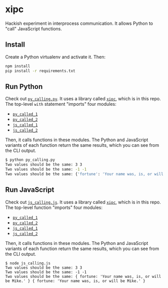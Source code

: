 # xipc

Hackish experiment in interprocess communication.  It allows Python to "call" JavaScript functions.

## Install

Create a Python virtualenv and activate it. Then:

```bash
npm install
pip install -r requirements.txt
```

## Run Python

Check out [`py_calling.py`](./py_calling.py). It uses a library called [`xipc`](./xipc.py), which is in this repo. The top-level `with` statement "imports" four modules:

- [`py_called_1`](./py_called_1.py)
- [`py_called_2`](./py_called_2.py)
- [`js_called_1`](./js_called_1.js)
- [`js_called_2`](./js_called_2.js)

Then, it calls functions in these modules. The Python and JavaScript variants of each function return the same results, which you can see from the CLI output.

```bash
$ python py_calling.py
Two values should be the same: 3 3
Two values should be the same: -1 -1
Two values should be the same: {'fortune': 'Your name was, is, or will be Mike.'} {'fortune': 'Your name was, is, or will be Mike.'}
```

## Run JavaScript

Check out [`js_calling.js`](./js_calling.js). It uses a library called [`xipc`](./xipc.js), which is in this repo. The top-level function "imports" four modules:

- [`py_called_1`](./py_called_1.py)
- [`py_called_2`](./py_called_2.py)
- [`js_called_1`](./js_called_1.js)
- [`js_called_2`](./js_called_2.js)

Then, it calls functions in these modules. The Python and JavaScript variants of each function return the same results, which you can see from the CLI output.

```
$ node js_calling.js
Two values should be the same: 3 3
Two values should be the same: -1 -1
Two values should be the same: { fortune: 'Your name was, is, or will be Mike.' } { fortune: 'Your name was, is, or will be Mike.' }
```